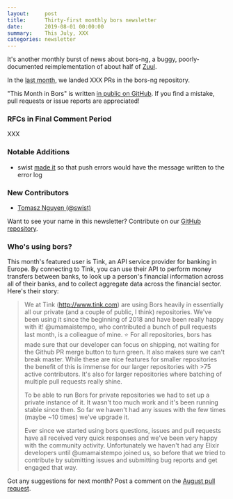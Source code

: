 ```yaml
---
layout:     post
title:      Thirty-first monthly bors newsletter
date:       2019-08-01 00:00:00
summary:    This July, XXX
categories: newsletter
---
```


It's another monthly burst of news about bors-ng, a buggy, poorly-documented reimplementation of about half of [Zuul](https://zuul-ci.org/docs/zuul/).

In the [last month](https://github.com/bors-ng/bors-ng/pulls?utf8=%E2%9C%93&q=is%3Apr%20is%3Amerged%20closed%3A2019-07-01..2019-07-31),
we landed XXX PRs in the bors-ng repository.

"This Month in Bors" is written [in public on GitHub][GitHub for TMiB].
If you find a mistake, pull requests or issue reports are appreciated!

[GitHub for TMiB]: https://github.com/bors-ng/bors-ng.github.io


### RFCs in Final Comment Period

XXX


### Notable Additions

* swist [made it](https://github.com/bors-ng/bors-ng/pull/700) so that push errors would have the message written to the error log


### New Contributors

* [Tomasz Nguyen (@swist)](https://github.com/swist)

Want to see your name in this newsletter? Contribute on our [GitHub repository](https://github.com/bors-ng/bors-ng).


### Who's using bors?

This month's featured user is Tink, an API service provider for banking in Europe. By connecting to Tink, you can use their API to perform money transfers between banks, to look up a person's financial information across all of their banks, and to collect aggregate data across the financial sector. Here's their story:

> We at Tink (http://www.tink.com) are using Bors heavily in essentially all our private (and a couple of public, I think) repositories. We've been using it since the beginning of 2018 and have been really happy with it! @umamaistempo, who contributed a bunch of pull requests last month, is a colleague of mine. ⭐️ For all repositories, bors has made sure that our developer can focus on shipping, not waiting for the Github PR merge button to turn green. It also makes sure we can't break master. While these are nice features for smaller repositories the benefit of this is immense for our larger repositories with >75 active contributors. It's also for larger repositories where batching of multiple pull requests really shine.
>
> To be able to run Bors for private repositories we had to set up a private instance of it. It wasn't too much work and it's been running stable since then. So far we haven't had any issues with the few times (maybe ~10 times) we've upgrade it.
>
> Ever since we started using bors questions, issues and pull requests have all received very quick responses and we've been very happy with the community activity. Unfortunately we haven't had any Elixir developers until @umamaistempo joined us, so before that we tried to contribute by submitting issues and submitting bug reports and get engaged that way.

Got any suggestions for next month?
Post a comment on the [August pull request](https://github.com/bors-ng/bors-ng.github.io/pull/82).
